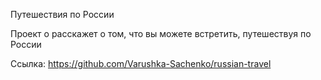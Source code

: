 Путешествия по России

Проект о расскажет о том, что вы можете встретить, путешествуя по России

Ссылка: https://github.com/Varushka-Sachenko/russian-travel